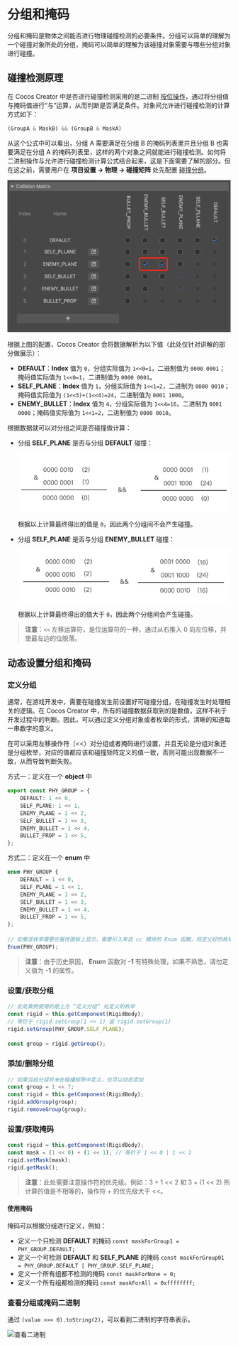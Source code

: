 # 分组和掩码

分组和掩码是物体之间能否进行物理碰撞检测的必要条件。分组可以简单的理解为一个碰撞对象所处的分组，掩码可以简单的理解为该碰撞对象需要与哪些分组对象进行碰撞。

## 碰撞检测原理

在 Cocos Creator 中是否进行碰撞检测采用的是二进制 [按位操作](https://www.w3school.com.cn/js/js_bitwise.asp)，通过将分组值与掩码值进行“与”运算，从而判断是否满足条件。对象间允许进行碰撞检测的计算方式如下：

```ts
(GroupA & MaskB) && (GroupB & MaskA)
```

从这个公式中可以看出，分组 A 需要满足在分组 B 的掩码列表里并且分组 B 也需要满足在分组 A 的掩码列表里，这样的两个对象之间就能进行碰撞检测。如何将二进制操作与允许进行碰撞检测计算公式结合起来，这是下面需要了解的部分。但在这之前，需要用户在 **项目设置  -> 物理 -> 碰撞矩阵** 处先配置 [碰撞分组](physics-configs.md#碰撞矩阵)。

![set-collider-config](img/set-collider-config.png)

根据上图的配置，Cocos Creator 会将数据解析为以下值（此处仅针对讲解的部分做展示）：

- **DEFAULT**：**Index** 值为 `0`，分组实际值为 `1<<0=1`，二进制值为 `0000 0001`；掩码值实际值为 `1<<0=1`，二进制值为 `0000 0001`。
- **SELF_PLANE**：**Index** 值为 `1`，分组实际值为 `1<<1=2`，二进制为 `0000 0010`；掩码值实际值为 `(1<<3)+(1<<4)=24`，二进制值为 `0001 1000`。
- **ENEMY_BULLET**：**Index** 值为 `4`，分组实际值为 `1<<4=16`，二进制为 `0001 0000`；掩码值实际值为 `1<<1=2`，二进制值为 `0000 0010`。

根据数据就可以对分组之间是否碰撞做计算：

- 分组 **SELF_PLANE** 是否与分组 **DEFAULT** 碰撞：

  ![cant-collider](img/cant-collider.png)

  根据以上计算最终得出的值是 `0`，因此两个分组间不会产生碰撞。

- 分组 **SELF_PLANE** 是否与分组 **ENEMY_BULLET** 碰撞：

  ![can-collider](img/can-collider.png)

  根据以上计算最终得出的值大于 `0`，因此两个分组间会产生碰撞。

> **注意**：`<<` 左移运算符，是位运算符的一种，通过从右推入 0 向左位移，并使最左边的位脱落。

## 动态设置分组和掩码

### 定义分组

通常，在游戏开发中，需要在碰撞发生前设置好可碰撞分组，在碰撞发生时处理相关的逻辑。在 Cocos Creator 中，所有的碰撞数据获取到的是数值，这样不利于开发过程中的判断。因此，可以通过定义分组对象或者枚举的形式，清晰的知道每一串数字的意义。

在可以采用左移操作符（<<）对分组或者掩码进行设置，并且无论是分组对象还是分组枚举，对应的值都应该和碰撞矩阵定义的值一致，否则可能出现数据不一致，从而导致判断失败。

方式一：定义在一个 **object** 中

```ts
export const PHY_GROUP = {
    DEFAULT: 1 << 0,
    SELF_PLANE: 1 << 1,
    ENEMY_PLANE = 1 << 2,
    SELF_BULLET = 1 << 3,
    ENEMY_BULLET = 1 << 4,
    BULLET_PROP = 1 << 5,
};
```

方式二：定义在一个 **enum** 中

```ts
enum PHY_GROUP {
    DEFAULT = 1 << 0,
    SELF_PLANE = 1 << 1,
    ENEMY_PLANE = 1 << 2,
    SELF_BULLET = 1 << 3,
    ENEMY_BULLET = 1 << 4,
    BULLET_PROP = 1 << 5,
};

// 如果该枚举需要在属性面板上显示，需要引入来自 cc 模块的 Enum 函数，将定义好的枚举注册到编辑器中
Enum(PHY_GROUP);
```

> **注意**：由于历史原因， **Enum** 函数对 **-1** 有特殊处理，如果不熟悉，请勿定义值为 **-1** 的属性。

### 设置/获取分组

```ts
// 此处案例使用的是上方 “定义分组” 处定义的枚举
const rigid = this.getComponent(RigidBody);
// 等价于 rigid.setGroup(1 << 1) 或 rigid.setGroup(1)
rigid.setGroup(PHY_GROUP.SELF_PLANE);

const group = rigid.getGroup();
```

### 添加/删除分组

```ts
// 如果当前分组并未在碰撞矩阵中定义，也可以动态添加
const group = 1 << 7;
const rigid = this.getComponent(RigidBody);
rigid.addGroup(group);
rigid.removeGroup(group);
```

### 设置/获取掩码

```ts
const rigid = this.getComponent(RigidBody);
const mask = (1 << 0) + (1 << 1); // 等价于 1 << 0 | 1 << 1
rigid.setMask(mask);
rigid.getMask();
```

> **注意**：此处需要注意操作符的优先级。例如：3 + 1 << 2 和 3 + (1 << 2) 所计算的值是不相等的，操作符 + 的优先级大于 <<。

#### 使用掩码

掩码可以根据分组进行定义，例如：

- 定义一个只检测 **DEFAULT** 的掩码 `const maskForGroup1 = PHY_GROUP.DEFAULT;`
- 定义一个可检测 **DEFAULT** 和 **SELF_PLANE** 的掩码 `const maskForGroup01 = PHY_GROUP.DEFAULT | PHY_GROUP.SELF_PLANE;`
- 定义一个所有组都不检测的掩码 `const maskForNone = 0;`
- 定义一个所有组都检测的掩码 `const maskForAll = 0xffffffff;`

### 查看分组或掩码二进制

通过 `(value >>> 0).toString(2)`，可以看到二进制的字符串表示。

![查看二进制](img/mask-all.jpg)
